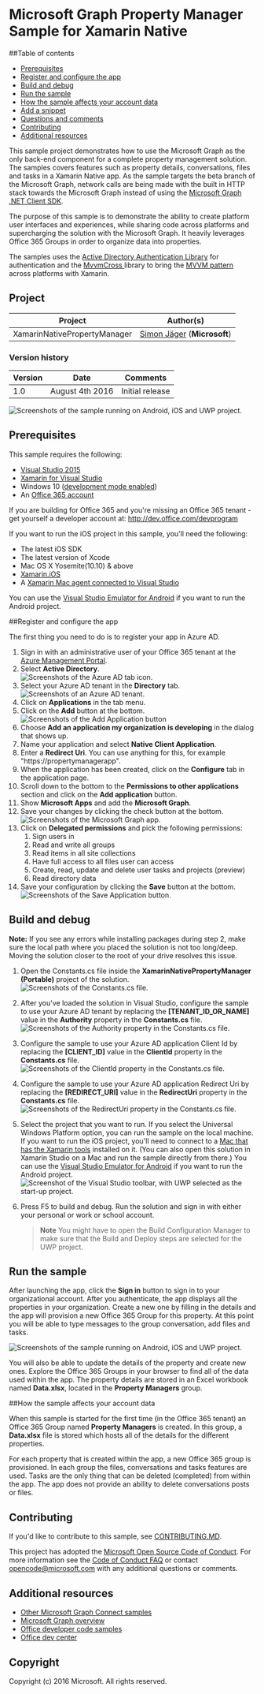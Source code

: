 # Microsoft Graph Property Manager Sample for Xamarin Native

##Table of contents

* [Prerequisites](#prerequisites)
* [Register and configure the app](#register)
* [Build and debug](#build)
* [Run the sample](#run)
* [How the sample affects your account data](#how-the-sample-affects-your-tenant-data)
* [Add a snippet](#add-a-snippet)
* [Questions and comments](#questions)
* [Contributing](#contributing")
* [Additional resources](#additional-resources)

<a name="introduction"></a>
This sample project demonstrates how to use the Microsoft Graph as the only back-end component for a complete property management solution. The samples covers features such as property details, conversations, files and tasks in a Xamarin Native app. As the sample targets the beta branch of the Microsoft Graph, network calls are being made with the built in HTTP stack towards the Microsoft Graph instead of using the [Microsoft Graph .NET Client SDK](https://github.com/microsoftgraph/msgraph-sdk-dotnet).

The purpose of this sample is to demonstrate the ability to create platform user interfaces and experiences, while sharing code across platforms and supercharging the solution with the Microsoft Graph. It heavily leverages Office 365 Groups in order to organize data into properties.

The samples uses the [Active Directory Authentication Library](https://www.nuget.org/packages/Microsoft.IdentityModel.Clients.ActiveDirectory/) for authentication and the [MvvmCross ](https://mvvmcross.com/) library to bring the [MVVM pattern](https://msdn.microsoft.com/en-us/library/hh848246.aspx) across platforms with Xamarin.

## Project ##
Project | Author(s)
---------|----------
XamarinNativePropertyManager | [Simon Jäger](http://simonjaeger.com/) (**Microsoft**)

### Version history ###
Version  | Date | Comments
---------| -----| --------
1.0  | August 4th 2016 | Initial release

![Screenshots of the sample running on Android, iOS and UWP project.](/Images/PM_OSes.png "Sample running on Android, iOS and UWP.")

<a name="prerequisites"></a>
## Prerequisites ##

This sample requires the following:  

  * [Visual Studio 2015](https://www.visualstudio.com/downloads) 
  * [Xamarin for Visual Studio](https://www.xamarin.com/visual-studio)
  * Windows 10 ([development mode enabled](https://msdn.microsoft.com/library/windows/apps/xaml/dn706236.aspx))
  * An [Office 365 account](https://msdn.microsoft.com/office/office365/howto/setup-development-environment#bk_Office365Account)

If you are building for Office 365 and you're missing an Office 365 tenant - get yourself a developer account at: <http://dev.office.com/devprogram>

If you want to run the iOS project in this sample, you'll need the following:

  * The latest iOS SDK
  * The latest version of Xcode
  * Mac OS X Yosemite(10.10) & above 
  * [Xamarin.iOS](https://developer.xamarin.com/guides/ios/getting_started/installation/mac/)
  * A [Xamarin Mac agent connected to Visual Studio](https://developer.xamarin.com/guides/ios/getting_started/installation/windows/connecting-to-mac/)

You can use the [Visual Studio Emulator for Android](https://www.visualstudio.com/features/msft-android-emulator-vs.aspx) if you want to run the Android project.

<a name="register"></a>
##Register and configure the app

The first thing you need to do is to register your app in Azure AD.

1. Sign in with an administrative user of your Office 365 tenant at the [Azure Management Portal](https://manage.windowsazure.com/).
2. Select **Active Directory**.  
![Screenshots of the Azure AD tab icon.](/Images/AAD.png "Azure AD tab icon.")  
3. Select your Azure AD tenant in the **Directory** tab.  
![Screenshots of an Azure AD tenant.](/Images/SelectTenant.png "Azure AD tenant.")  
4. Click on **Applications** in the tab menu.
5. Click on the **Add** button at the bottom.  
![Screenshots of the Add Application button](/Images/AddApp.png "Add Application button.")  
6. Choose **Add an application my organization is developing** in the dialog that shows up.
7. Name your application and select **Native Client Application**.
8. Enter a **Redirect Uri**. You can use anything for this, for example "https://propertymanagerapp".
9. When the application has been created, click on the **Configure** tab in the application page.
10. Scroll down to the bottom to the **Permissions to other applications** section and click on the **Add application** button.
11. Show **Microsoft Apps** and add the **Microsoft Graph**.
12. Save your changes by clicking the check button at the bottom.  
![Screenshots of the Microsoft Graph app.](/Images/AddMSGraph.png "Microsoft Graph app.")  
13. Click on **Delegated permissions** and pick the following permissions:
    1.  Sign users in
    2.  Read and write all groups
    3.  Read items in all site collections
    4.  Have full access to all files user can access
    5.  Create, read, update and delete user tasks and projects (preview)
    6.  Read directory data
3.  Save your configuration by clicking the **Save** button at the bottom.  
![Screenshots of the Save Application button.](/Images/SaveApp.png "Save Application button.")  

<a name="build"></a>
## Build and debug ##

**Note:** If you see any errors while installing packages during step 2, make sure the local path where you placed the solution is not too long/deep. Moving the solution closer to the root of your drive resolves this issue.

1. Open the Constants.cs file inside the **XamarinNativePropertyManager (Portable)** project of the solution.  
![Screenshots of the Constants.cs file.](/Images/Constants.png "Constants.cs.") 

2. After you've loaded the solution in Visual Studio, configure the sample to use your Azure AD tenant by replacing the **[TENANT_ID_OR_NAME]** value in the **Authority** property in the **Constants.cs** file.  
![Screenshots of the Authority property in the Constants.cs file.](/Images/TenantId.png "Authority property.") 

3. Configure the sample to use your Azure AD application Client Id by replacing the **[CLIENT_ID]** value in the **ClientId** property in the **Constants.cs** file.  
![Screenshots of the ClientId property in the Constants.cs file.](/Images/ClientId.png "ClientId property.") 

3. Configure the sample to use your Azure AD application Redirect Uri by replacing the **[REDIRECT_URI]** value in the **RedirectUri** property in the **Constants.cs** file.  
![Screenshots of the RedirectUri property in the Constants.cs file.](/Images/RedirectUri.png "RedirectUri property.") 

3. Select the project that you want to run. If you select the Universal Windows Platform option, you can run the sample on the local machine. If you want to run the iOS project, you'll need to connect to a [Mac that has the Xamarin tools](https://developer.xamarin.com/guides/ios/getting_started/installation/windows/connecting-to-mac/) installed on it. (You can also open this solution in Xamarin Studio on a Mac and run the sample directly from there.) You can use the [Visual Studio Emulator for Android](https://www.visualstudio.com/features/msft-android-emulator-vs.aspx) if you want to run the Android project.  
![Screenshot of the Visual Studio toolbar, with UWP selected as the start-up project.](/Images/Projects.png "Select start-up project.") 

4. Press F5 to build and debug. Run the solution and sign in with either your personal or work or school account.
    > **Note** You might have to open the Build Configuration Manager to make sure that the Build and Deploy steps are selected for the UWP project.

<a name="run"></a>
## Run the sample

After launching the app, click the **Sign in** button to sign in to your organizational account. After you authenticate, the app displays all the properties in your organization. Create a new one by filling in the details and the app will provision a new Office 365 Group for this property. At this point you will be able to type messages to the group conversation, add files and tasks.

![Screenshots of the sample running on Android, iOS and UWP project.](/Images/PM_OSes.png "Sample running on Android, iOS and UWP.")

You will also be able to update the details of the property and create new ones. Explore the Office 365 Groups in your browser to find all of the data used within the app. The property details are stored in an Excel workbook named **Data.xlsx**, located in the **Property Managers** group. 

<a name="#how-the-sample-affects-your-tenant-data"></a>
##How the sample affects your account data

When this sample is started for the first time (in the Office 365 tenant) an Office 365 Group named **Property Managers** is created. In this group, a **Data.xlsx** file is stored which hosts all of the details for the different properties.

For each property that is created within the app, a new Office 365 group is provisioned. In each group the files, conversations and tasks features are used. Tasks are the only thing that can be deleted (completed) from within the app. The app does not provide an ability to delete conversations posts or files. 

<a name="contributing"></a>
## Contributing ##

If you'd like to contribute to this sample, see [CONTRIBUTING.MD](/CONTRIBUTING.md).

This project has adopted the [Microsoft Open Source Code of Conduct](https://opensource.microsoft.com/codeofconduct/). For more information see the [Code of Conduct FAQ](https://opensource.microsoft.com/codeofconduct/faq/) or contact [opencode@microsoft.com](mailto:opencode@microsoft.com) with any additional questions or comments.


<a name="additional-resources"></a>
## Additional resources ##

- [Other Microsoft Graph Connect samples](https://github.com/MicrosoftGraph?utf8=%E2%9C%93&query=-Connect)
- [Microsoft Graph overview](http://graph.microsoft.io)
- [Office developer code samples](http://dev.office.com/code-samples)
- [Office dev center](http://dev.office.com/)


## Copyright
Copyright (c) 2016 Microsoft. All rights reserved.